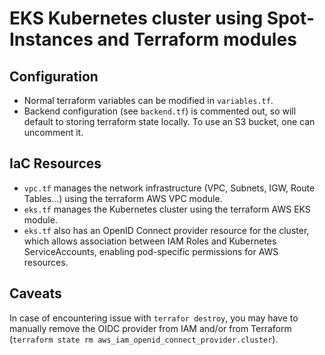 # EKS Kubernetes cluster using Spot-Instances and Terraform modules

## Configuration
- Normal terraform variables can be modified in `variables.tf`.
- Backend configuration (see `backend.tf`) is commented out, so will default to storing terraform state locally. To use an S3 bucket, one can uncomment it.

## IaC Resources
- `vpc.tf` manages the network infrastructure (VPC, Subnets, IGW, Route Tables...) using the terraform AWS VPC module.
- `eks.tf` manages the Kubernetes cluster using the terraform AWS EKS module.
- `eks.tf` also has an OpenID Connect provider resource for the cluster, which allows association between IAM Roles and Kubernetes ServiceAccounts, enabling pod-specific permissions for AWS resources.

## Caveats
In case of encountering issue with `terrafor destroy`, you may have to manually remove the OIDC provider from IAM and/or from Terraform (`terraform state rm aws_iam_openid_connect_provider.cluster`).
